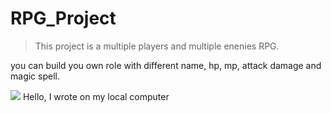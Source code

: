 # RPG_Project
> This project is a multiple players and multiple enenies RPG.

you can build you own role with different name, hp, mp, attack damage and magic spell.

![](https://i.postimg.cc/5yv19hR8/Screen-Shot-2019-04-15-at-4-00-00-PM.png)
Hello, I wrote on my local computer
